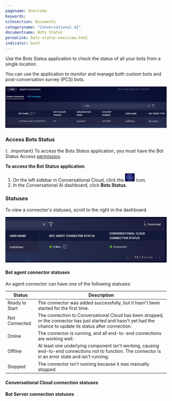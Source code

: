 ```yaml
---
pagename: Overview
Keywords:
sitesection: Documents
categoryname: "Conversational AI"
documentname: Bots Status
permalink: bots-status-overview.html
indicator: both
---
```


Use the Bots Status application to check the status of all your bots from a single location. 

You can use the application to monitor and manage both custom bots and post-conversation survey (PCS) bots.

<img class="fancyimage" style="width:1000px" src="img/ConvoBuilder/botsStatus_dashboard.png">

### Access Bots Status

{: .important}
To access the Bots Status application, you must have the Bot Status Access [permission](bot-accounts-permissions.html).

**To access the Bot Status application**

1. On the left sidebar in Conversational Cloud, click the <img style="width:30px" src="img/ConvoBuilder/icon_cb.png"> icon.
2. In the Conversational AI dashboard, click **Bots Status**.

### Statuses

To view a connector's statuses, scroll to the right in the dashboard.

<img class="fancyimage" style="width:600px" src="img/ConvoBuilder/bots_status_statuses.png">

#### Bot agent connector statuses

An agent connector can have one of the following statuses:

| Status | Description |
| --- | --- |
| Ready to Start | The connector was added successfully, but it hasn't been started for the first time. |
| Not Connected | The connection to Conversational Cloud has been dropped, or the connector has just started and hasn't yet had the chance to update its status after connection. |
| Online | The connector is running, and all end-to-end connections are working well. |
| Offline | At least one underlying component isn't working, causing end-to-end connections not to function. The connector is in an error state and isn't running. |
| Stopped | The connector isn't running because it was manually stopped. |

#### Conversational Cloud connection statuses

#### Bot Server connection statuses


